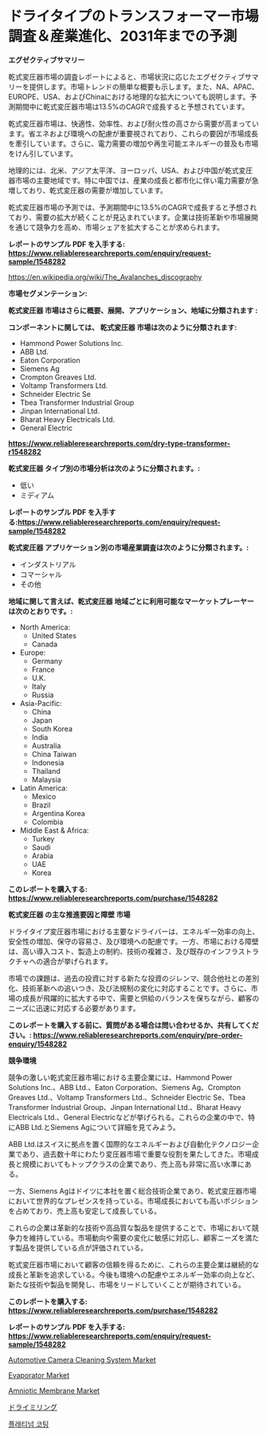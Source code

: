 <p><h1>ドライタイプのトランスフォーマー市場調査＆産業進化、2031年までの予測</h1></p><p><strong>エグゼクティブサマリー</strong></p>
<p><p>乾式変圧器市場の調査レポートによると、市場状況に応じたエグゼクティブサマリーを提供します。市場トレンドの簡単な概要も示します。また、NA、APAC、EUROPE、USA、およびChinaにおける地理的な拡大についても説明します。予測期間中に乾式変圧器市場は13.5%のCAGRで成長すると予想されています。</p><p>乾式変圧器市場は、快適性、効率性、および耐火性の高さから需要が高まっています。省エネおよび環境への配慮が重要視されており、これらの要因が市場成長を牽引しています。さらに、電力需要の増加や再生可能エネルギーの普及も市場をけん引しています。</p><p>地理的には、北米、アジア太平洋、ヨーロッパ、USA、および中国が乾式変圧器市場の主要地域です。特に中国では、産業の成長と都市化に伴い電力需要が急増しており、乾式変圧器の需要が増加しています。</p><p>乾式変圧器市場の予測では、予測期間中に13.5%のCAGRで成長すると予想されており、需要の拡大が続くことが見込まれています。企業は技術革新や市場展開を通じて競争力を高め、市場シェアを拡大することが求められます。</p></p>
<p><strong>レポートのサンプル PDF を入手する: <a href="https://www.reliableresearchreports.com/enquiry/request-sample/1548282">https://www.reliableresearchreports.com/enquiry/request-sample/1548282</a></strong></p>
<p><a href="https://en.wikipedia.org/wiki/The_Avalanches_discography">https://en.wikipedia.org/wiki/The_Avalanches_discography</a></p>
<p><strong>市場セグメンテーション:</strong></p>
<p><strong> 乾式変圧器 市場はさらに概要、展開、アプリケーション、地域に分類されます :</strong></p>
<p><strong>コンポーネントに関しては、 乾式変圧器 市場は次のように分類されます:</strong></p>
<p><ul><li>Hammond Power Solutions Inc.</li><li>ABB Ltd.</li><li>Eaton Corporation</li><li>Siemens Ag</li><li>Crompton Greaves Ltd.</li><li>Voltamp Transformers Ltd.</li><li>Schneider Electric Se</li><li>Tbea Transformer Industrial Group</li><li>Jinpan International Ltd.</li><li>Bharat Heavy Electricals Ltd.</li><li>General Electric</li></ul></p>
<p><strong><a href="https://www.reliableresearchreports.com/dry-type-transformer-r1548282">https://www.reliableresearchreports.com/dry-type-transformer-r1548282</a></strong></p>
<p><strong> 乾式変圧器 タイプ別の市場分析は次のように分類されます。:</strong></p>
<p><ul><li>低い</li><li>ミディアム</li></ul></p>
<p><strong>レポートのサンプル PDF を入手する:<a href="https://www.reliableresearchreports.com/enquiry/request-sample/1548282">https://www.reliableresearchreports.com/enquiry/request-sample/1548282</a></strong></p>
<p><strong> 乾式変圧器 アプリケーション別の市場産業調査は次のように分類されます。:</strong></p>
<p><ul><li>インダストリアル</li><li>コマーシャル</li><li>その他</li></ul></p>
<p><strong>地域に関して言えば、乾式変圧器 地域ごとに利用可能なマーケットプレーヤーは次のとおりです。:</strong></p>
<p><ul>
    <li>
        North America:
        <ul>
            <li>United States</li>
            <li>Canada</li>
        </ul>
    </li>
    <li>
        Europe:
        <ul>
            <li>Germany</li>
            <li>France</li>
            <li>U.K.</li>
            <li>Italy</li>
            <li>Russia</li>
        </ul>
    </li>
    <li>
        Asia-Pacific:
        <ul>
            <li>China</li>
            <li>Japan</li>
            <li>South Korea</li>
            <li>India</li>
            <li>Australia</li>
            <li>China Taiwan</li>
            <li>Indonesia</li>
            <li>Thailand</li>
            <li>Malaysia</li>
        </ul>
    </li>
    <li>
        Latin America:
        <ul>
            <li>Mexico</li>
            <li>Brazil</li>
            <li>Argentina Korea</li>
            <li>Colombia</li>
        </ul>
    </li>
    <li>
        Middle East & Africa:
        <ul>
            <li>Turkey</li>
            <li>Saudi</li>
            <li>Arabia</li>
            <li>UAE</li>
            <li>Korea</li>
        </ul>
    </li>
    </ul></p>
<p><strong>このレポートを購入する: <a href="https://www.reliableresearchreports.com/purchase/1548282">https://www.reliableresearchreports.com/purchase/1548282</a></strong></p>
<p><strong>乾式変圧器 の主な推進要因と障壁 市場</strong></p>
<p><p>ドライタイプ変圧器市場における主要なドライバーは、エネルギー効率の向上、安全性の増加、保守の容易さ、及び環境への配慮です。一方、市場における障壁は、高い導入コスト、製造上の制約、技術の複雑さ、及び既存のインフラストラクチャへの適合が挙げられます。</p><p>市場での課題は、過去の投資に対する新たな投資のジレンマ、競合他社との差別化、技術革新への追いつき、及び法規制の変化に対応することです。さらに、市場の成長が飛躍的に拡大する中で、需要と供給のバランスを保ちながら、顧客のニーズに迅速に対応する必要があります。</p></p>
<p><strong>このレポートを購入する前に、質問がある場合は問い合わせるか、共有してください。: <a href="https://www.reliableresearchreports.com/enquiry/pre-order-enquiry/1548282">https://www.reliableresearchreports.com/enquiry/pre-order-enquiry/1548282</a></strong></p>
<p><strong>競争環境</strong></p>
<p><p>競争の激しい乾式変圧器市場における主要企業には、Hammond Power Solutions Inc.、ABB Ltd.、Eaton Corporation、Siemens Ag、Crompton Greaves Ltd.、Voltamp Transformers Ltd.、Schneider Electric Se、Tbea Transformer Industrial Group、Jinpan International Ltd.、Bharat Heavy Electricals Ltd.、General Electricなどが挙げられる。これらの企業の中で、特にABB Ltd.とSiemens Agについて詳細を見てみよう。</p><p>ABB Ltd.はスイスに拠点を置く国際的なエネルギーおよび自動化テクノロジー企業であり、過去数十年にわたり変圧器市場で重要な役割を果たしてきた。市場成長と規模においてもトップクラスの企業であり、売上高も非常に高い水準にある。</p><p>一方、Siemens Agはドイツに本社を置く総合技術企業であり、乾式変圧器市場において世界的なプレゼンスを持っている。市場成長においても高いポジションを占めており、売上高も安定して成長している。</p><p>これらの企業は革新的な技術や高品質な製品を提供することで、市場において競争力を維持している。市場動向や需要の変化に敏感に対応し、顧客ニーズを満たす製品を提供している点が評価されている。</p><p>乾式変圧器市場において顧客の信頼を得るために、これらの主要企業は継続的な成長と革新を追求している。今後も環境への配慮やエネルギー効率の向上など、新たな技術や製品を開発し、市場をリードしていくことが期待されている。</p></p>
<p><strong>このレポートを購入する: <a href="https://www.reliableresearchreports.com/purchase/1548282">https://www.reliableresearchreports.com/purchase/1548282</a></strong></p>
<p><strong>レポートのサンプル PDF を入手する: <a href="https://www.reliableresearchreports.com/enquiry/request-sample/1548282">https://www.reliableresearchreports.com/enquiry/request-sample/1548282</a></strong><strong></strong></p>
<p><p><a href="https://medium.com/@codystark63/global-automotive-camera-cleaning-system-market-size-is-expected-to-experience-a-cagr-of-13-3-f12bbddca9c7">Automotive Camera Cleaning System Market</a></p><p><a href="https://issuu.com/reportprime-2/docs/evaporator-market-size-2030.pptx">Evaporator Market</a></p><p><a href="https://www.linkedin.com/pulse/amniotic-membrane-market-segmentation-geographical-regions-8vokc">Amniotic Membrane Market</a></p><p><a href="https://github.com/lababdou/Market-Research-Report-List-5/blob/main/789754848535.md">ドライミリング</a></p><p><a href="https://medium.com/@trevorkruvalis5678/%EA%B8%80%EB%A1%9C%EB%B2%8C-%ED%94%8C%EB%9E%98%ED%8B%B0%EB%84%98-%EC%BD%94%ED%8C%85-%EC%8B%9C%EC%9E%A5-%EB%8F%99%ED%96%A5%EC%97%90-%EB%8C%80%ED%95%9C-%EC%A0%84%EB%9E%B5%EC%A0%81%EC%9D%B8-%ED%86%B5%EC%B0%B0-2024-2031-%EC%9D%80-149-%ED%8E%98%EC%9D%B4%EC%A7%80%EC%97%90-%EA%B1%B8%EC%B3%90-%EB%8B%A4%EB%A3%B9%EB%8B%88%EB%8B%A4-9043b6f2a5c2">플래티넘 코팅</a></p></p>
